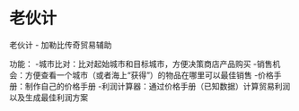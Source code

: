 # 老伙计
老伙计 - 加勒比传奇贸易辅助

功能：
-城市比对：比对起始城市和目标城市，方便决策商店产品购买
-销售机会：方便查看一个城市（或者海上“获得”）的物品在哪里可以最佳销售
-价格手册：制作自己的价格手册
-利润计算器：通过价格手册（已知数据）计算贸易利润以及生成最佳利润方案
